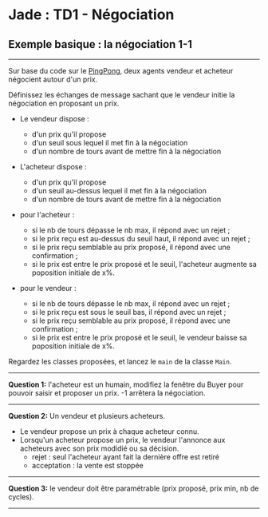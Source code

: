 # Jade : TD1 - Négociation

## Exemple basique : la négociation 1-1 
 
---

Sur base du code sur le [PingPong](https://github.com/EmmanuelADAM/jade/blob/master/pingPong/), deux agents 
vendeur et acheteur négocient autour d'un prix.

Définissez les échanges de message sachant que le vendeur initie la négociation en proposant un prix.
 - Le vendeur dispose : 
   - d'un prix qu'il propose
   - d'un seuil sous lequel il met fin à la négociation
   - d'un nombre de tours avant de mettre fin à la négociation

 - L'acheteur dispose :
   - d'un prix qu'il propose
   - d'un seuil au-dessus lequel il met fin à la négociation
   - d'un nombre de tours avant de mettre fin à la négociation

 - pour l'acheteur : 
   - si le nb de tours dépasse le nb max, il répond avec un rejet ;
   - si le prix reçu est au-dessus du seuil haut, il répond avec un rejet ;
   - si le prix reçu semblable au prix proposé, il répond avec une confirmation ;
   - si le prix est entre le prix proposé et le seuil, l'acheteur augmente sa poposition initiale de x%.

- pour le vendeur :
  - si le nb de tours dépasse le nb max, il répond avec un rejet ;
  - si le prix reçu est sous le seuil bas, il répond avec un rejet ;
  - si le prix reçu semblable au prix proposé, il répond avec une confirmation ;
  - si le prix est entre le prix proposé et le seuil, le vendeur baisse sa poposition initiale de x%.

Regardez les classes proposées, et lancez le `main` de la classe `Main`.

---
**Question 1:** l'acheteur est un humain, modifiez la fenêtre du Buyer pour pouvoir saisir et proposer un prix. -1 arrêtera la négociation.
 
---
**Question 2:** Un vendeur et plusieurs acheteurs. 
  - Le vendeur propose un prix à chaque acheteur connu.
  - Lorsqu'un acheteur propose un prix, le vendeur l'annonce aux acheteurs avec son prix modidié ou sa décision.
    - rejet : seul l'acheteur ayant fait la dernière offre est retiré
    - acceptation : la vente est stoppée

---
**Question 3:** le vendeur doit être paramétrable (prix proposé, prix min, nb de cycles).




---